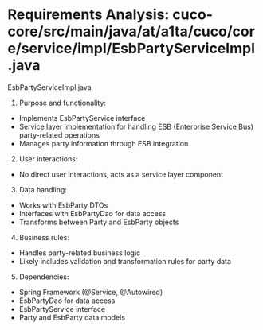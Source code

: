# Requirements Analysis: cuco-core/src/main/java/at/a1ta/cuco/core/service/impl/EsbPartyServiceImpl.java

EsbPartyServiceImpl.java
1. Purpose and functionality:
- Implements EsbPartyService interface
- Service layer implementation for handling ESB (Enterprise Service Bus) party-related operations
- Manages party information through ESB integration

2. User interactions:
- No direct user interactions, acts as a service layer component

3. Data handling:
- Works with EsbParty DTOs
- Interfaces with EsbPartyDao for data access
- Transforms between Party and EsbParty objects

4. Business rules:
- Handles party-related business logic
- Likely includes validation and transformation rules for party data

5. Dependencies:
- Spring Framework (@Service, @Autowired)
- EsbPartyDao for data access
- EsbPartyService interface
- Party and EsbParty data models